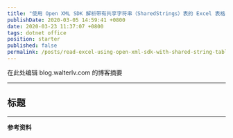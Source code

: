 ```yaml
---
title: "使用 Open XML SDK 解析带有共享字符串（SharedStrings）表的 Excel 表格"
publishDate: 2020-03-05 14:59:41 +0800
date: 2020-03-23 11:37:07 +0800
tags: dotnet office
position: starter
published: false
permalink: /posts/read-excel-using-open-xml-sdk-with-shared-string-table.html
---
```


在此处编辑 blog.walterlv.com 的博客摘要

---

<div id="toc"></div>

## 标题

---

**参考资料**
